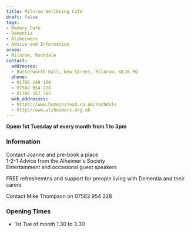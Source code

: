 ```yaml
---
title: Milnrow Wellbeing Café
draft: false
tags:
- Memory Cafe
- Dementia
- Alzheimers
- Advice and Information
areas:
- Milnrow, Rochdale
contact:
  addresses:
  - Butterworth Hall, New Street, Milnrow. OL16 PQ
  phone:
  - 01706 249 100
  - 07582 954 228
  - 01706 357 785
  web_addresses:
  - https://www.homeinstead.co.uk/rochdale
  - http://www.alzheimers.org.uk
---
```


**Opem 1st Tuesday of every month from 1 to 3pm** 
### Information
Contact Joanne and pre-book a place  
1-2-1  Advice from the Alheimer's Society  
Entertainment and occasional guest speakers  

FREE refreshemtns and support for preople living with Dementia and their carers  

Contact Mike Thompson on 07582 954 228

### Opening Times
* 1st Tue of month 1.30 to 3.30

